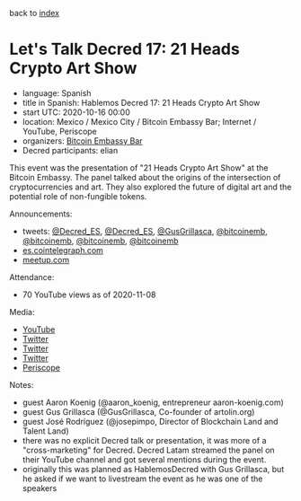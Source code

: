 back to [index](index.md)

# Let's Talk Decred 17: 21 Heads Crypto Art Show

- language: Spanish
- title in Spanish: Hablemos Decred 17: 21 Heads Crypto Art Show
- start UTC: 2020-10-16 00:00
- location: Mexico / Mexico City / Bitcoin Embassy Bar; Internet / YouTube, Periscope
- organizers: [Bitcoin Embassy Bar](https://twitter.com/bitcoinemb)
- Decred participants: elian

This event was the presentation of "21 Heads Crypto Art Show" at the Bitcoin Embassy. The panel talked about the origins of the intersection of cryptocurrencies and art. They also explored the future of digital art and the potential role of non-fungible tokens.

Announcements:

- tweets: [@Decred_ES](https://twitter.com/Decred_ES/status/1315712600240467969), [@Decred_ES](https://twitter.com/Decred_ES/status/1316502881231613953), [@GusGrillasca](https://twitter.com/GusGrillasca/status/1312863368017899520), [@bitcoinemb](https://twitter.com/bitcoinemb/status/1313239307268882432), [@bitcoinemb](https://twitter.com/bitcoinemb/status/1316738292470161411), [@bitcoinemb](https://twitter.com/bitcoinemb/status/1316413653395091462), [@bitcoinemb](https://twitter.com/bitcoinemb/status/1316089494584655885)
- [es.cointelegraph.com](https://es.cointelegraph.com/news/21-heads-crypto-art-show-they-will-analyze-the-intersection-between-art-and-cryptocurrencies)
- [meetup.com](https://www.meetup.com/Bitcoin-Mexico/events/273601945/)

Attendance:

- 70 YouTube views as of 2020-11-08

Media:

- [YouTube](https://www.youtube.com/watch?v=b89-CTM0bYk)
- [Twitter](https://twitter.com/bitcoinemb/status/1316903148737449984)
- [Twitter](https://twitter.com/LOReBitcoin/status/1316899366221844486)
- [Twitter](https://twitter.com/bitcoinemb/status/1316904486976151552)
- [Periscope](https://www.pscp.tv/w/cleUfzFEWUtYeXlYTVlEamd8MU1ueG5kcFJCek5HT6pEbrhA_Hm0lYc-f7GoUwWtEsYOOK1xgayJ5kf7nISM)

Notes:

- guest Aaron Koenig (@aaron_koenig, entrepreneur aaron-koenig.com)
- guest Gus Grillasca (@GusGrillasca, Co-founder of artolin.org)
- guest José Rodríguez (@josepimpo, Director of Blockchain Land and Talent Land)
- there was no explicit Decred talk or presentation, it was more of a "cross-marketing" for Decred. Decred Latam streamed the panel on their YouTube channel and got several mentions during the event.
- originally this was planned as HablemosDecred with Gus Grillasca, but he asked if we want to livestream the event as he was one of the speakers

